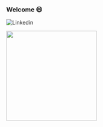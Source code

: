 ### Welcome 😄



![Linkedin](https://img.shields.io/badge/-Linkedin-000??style=flat-square&logo=Linkedin&logoColor=white&link=https://www.linkedin.com/in/oguzturker8/)

<img src="https://media1.tenor.com/images/26223391687fab5af0542df1c9e367f5/tenor.gif?itemid=4902426" width="240" />
